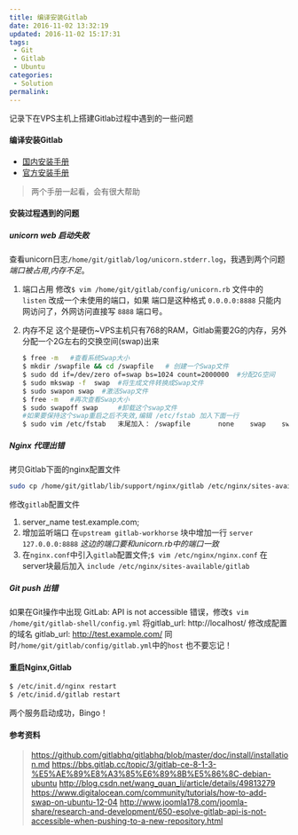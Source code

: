 ```yaml
---
title: 编译安装Gitlab
date: 2016-11-02 13:32:19
updated: 2016-11-02 15:17:31
tags:
 - Git
 - Gitlab
 - Ubuntu
categories:
 - Solution
permalink:
---
```


记录下在VPS主机上搭建Gitlab过程中遇到的一些问题

#### 编译安装Gitlab
* [国内安装手册](https://bbs.gitlab.cc/topic/3/gitlab-ce-8-1-3-%E5%AE%89%E8%A3%85%E6%89%8B%E5%86%8C-debian-ubuntu)
* [官方安装手册](https://github.com/gitlabhq/gitlabhq/blob/master/doc/install/installation.md)

> 两个手册一起看，会有很大帮助

<!-- more -->
#### 安装过程遇到的问题

##### unicorn web 启动失败 #####
查看unicorn日志`/home/git/gitlab/log/unicorn.stderr.log`，我遇到两个问题*端口被占用*,*内存不足*。
1. 端口占用
	修改`$ vim /home/git/gitlab/config/unicorn.rb` 文件中的 `listen` 改成一个未使用的端口，如果
	端口是这种格式 `0.0.0.0:8888` 只能内网访问了，外网访问直接写 `8888` 端口号。

2. 内存不足
	这个是硬伤~VPS主机只有768的RAM，Gitlab需要2G的内存，另外分配一个2G左右的交换空间(swap)出来

	```bash
	$ free -m 	#查看系统Swap大小
	$ mkdir /swapfile && cd /swapfile	# 创建一个Swap文件
	$ sudo dd if=/dev/zero of=swap bs=1024 count=2000000  #分配2G空间
	$ sudo mkswap -f  swap	#将生成文件转换成Swap文件
	$ sudo swapon swap 	#激活Swap文件
	$ free -m 	#再次查看Swap大小
	$ sudo swapoff swap 	#卸载这个swap文件
	#如果要保持这个swap重启之后不失效,编辑 /etc/fstab 加入下面一行
	$ sudo vim /etc/fstab 	末尾加入： /swapfile       none    swap    sw      0       0 
	```

##### Nginx 代理出错 #####
拷贝Gitlab下面的nginx配置文件
```bash
sudo cp /home/git/gitlab/lib/support/nginx/gitlab /etc/nginx/sites-available/gitlab
```
修改`gitlab`配置文件
1. server_name  	test.example.com;
2. 增加监听端口
	在`upstream gitlab-workhorse` 块中增加一行 `server 127.0.0.0:8888` *这边的端口要和unicorn.rb中的端口一致*
3. 在`nginx.conf`中引入`gitlab`配置文件;`$ vim /etc/nginx/nginx.conf` 在server块最后加入
	`include /etc/nginx/sites-available/gitlab`

##### Git push 出错 #####
如果在Git操作中出现 GitLab: API is not accessible 错误，修改`$ vim /home/git/gitlab-shell/config.yml`
将gitlab_url: http://localhost/ 修改成配置的域名 gitlab_url: http://test.example.com/
同时`/home/git/gitlab/config/gitlab.yml`中的`host` 也不要忘记！

#### 重启Nginx,Gitlab
```bash
$ /etc/init.d/nginx restart
$ /etc/inid.d/gitlab restart
```
两个服务启动成功，Bingo！

#### 参考资料
> https://github.com/gitlabhq/gitlabhq/blob/master/doc/install/installation.md
https://bbs.gitlab.cc/topic/3/gitlab-ce-8-1-3-%E5%AE%89%E8%A3%85%E6%89%8B%E5%86%8C-debian-ubuntu
http://blog.csdn.net/wang_quan_li/article/details/49813279
https://www.digitalocean.com/community/tutorials/how-to-add-swap-on-ubuntu-12-04
http://www.joomla178.com/joomla-share/research-and-development/650-esolve-gitlab-api-is-not-accessible-when-pushing-to-a-new-repository.html

